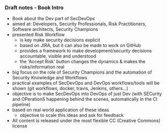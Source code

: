 ### Draft notes - Book Intro

* Book about the Dev part of SecDevOps
* aimed at: Developers, Security Professionals, Risk Practitioners, Software architects, Security Champions
* presented Risk Workflow
  * is key make security decisions explicit
  * based on JIRA, but it can also be made to work on GitHub
  * provides a framework to make development/security decisions accountable, visible and understood
  * the 'Accept Risk' button changes the dynamics & makes the risks/information real
* big focus on the role of Security Champions and the automation of Security Knowledge and Workflows
* practical examples of SecDevOps and DevOps workflows/tools will be shown (git workflows, docker, travis, Jenkins, others...)
* objective is to make SecDevOps into DevOps of just Dev (with SECurity and OPerationS happening behind the scenes, automatically in the CI pipeline)
* based on real world application of these ideas
  * objective to scale this ideas and ask for feedback
* All content is released under the most flexible CC (Creative Commons) license   
